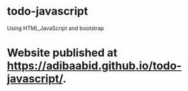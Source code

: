 # todo-javascript
Using HTML,JavaScript and bootstrap
# Website published at https://adibaabid.github.io/todo-javascript/.
